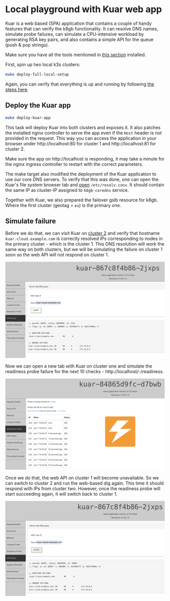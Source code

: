 # Local playground with Kuar web app

Kuar is a web based (SPA) application that contains a couple of handy features that can verify the k8gb functionality. It can resolve DNS names, simulate probe failures, can simulate a CPU-intensive workload by generating RSA key pairs, and also contains a simple API for the queue (push & pop strings).

Make sure you have all the tools mentioned in [this section](./local.md#environment-prerequisites) installed.

First, spin up two local k3s clusters:

```sh
make deploy-full-local-setup
```

Again, you can verify that everything is up and running by following [the steps here](./local.md#verify-installation).

## Deploy the Kuar app

```sh
make deploy-kuar-app
```

This task will deploy Kuar into both clusters and exposes it. It also patches the installed nginx controller to serve the app even if the `Host` header is not provided in the request. This way you can access the application in your browser under http://localhost:80 for cluster 1 and http://localhost:81 for cluster 2.

Make sure the app on http://localhost is responding, it may take a minute for the nginx ingress controller to restart with the correct parameters.

The make target also modified the deployment of the Kuar application to use our core DNS servers. To verify that this was done, one can open the Kuar's file system browser tab and [open](http://localhost/fs/etc/resolv.conf) `/etc/resolv.conv`. It should contain the same IP as cluster-IP assigned to `k8gb-coredns` service.

Together with Kuar, we also prepared the failover gslb resource for k8gb. Where the first cluster (geotag = `eu`) is the primary one.

## Simulate failure

Before we do that, we can visit Kuar on [cluster 2](http://localhost:81) and verify that hostname `kuar.cloud.example.com` is correctly resolved IPs corresponding to nodes in the primary cluster - which is the cluster 1. This DNS resolution will work the same way on both clusters, but we will be simulating the failure on cluster 1 soon so the web API will not respond on cluster 1.

![Kuar dns resolution](/docs/images/kuar1.png)

Now we can open a new tab with Kuar on cluster one and simulate the readiness probe failure for the next 10 checks - http://localhost/-/readiness.

![Kuar probes](/docs/images/kuar2.png)

Once we do that, the web API on cluster 1 will become unavailable. So we can switch to cluster 2 and run the web-based dig again. This time it should respond with IPs from cluster two. However, once the readiness probe will start succeeding again, it will switch back to cluster 1.

![Kuar dns resolution again](/docs/images/kuar3.png)